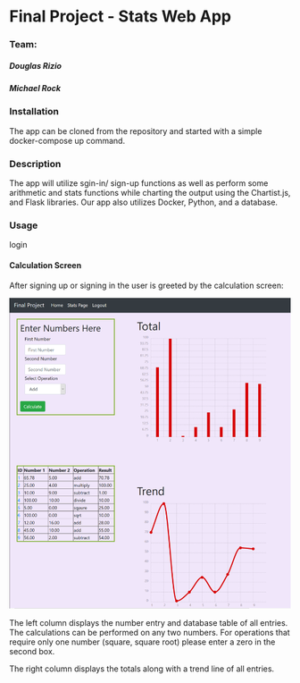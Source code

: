 #  Final Project - Stats Web App

### Team:
##### Douglas Rizio 

##### Michael Rock

### Installation
The app can be cloned from the repository and started with a simple docker-compose up command.

### Description
The app will utilize sgin-in/ sign-up functions as well as perform some arithmetic and stats functions while charting the output
using the Chartist.js, and Flask libraries. Our app also utilizes Docker, Python, and a database. 

### Usage 

login


#### Calculation Screen
After signing up or signing in the user is greeted by the calculation screen:  

![calc_screen](screenshots/calc_screen.PNG) 

The left column displays the number entry and database table of all entries. The calculations can be performed on any two numbers.
For operations that require only one number (square, square root) please enter a zero in the second box. 

The right column displays the totals along with a trend line of all entries. 

 




 
 



